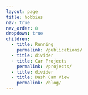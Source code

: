```yaml
---
layout: page
title: hobbies
nav: true
nav_order: 8
dropdown: true
children:
  - title: Running
    permalink: /publications/
  - title: divider
  - title: Car Projects
    permalink: /projects/
  - title: divider
  - title: Dash Cam View
    permalink: /blog/
---
```

